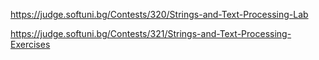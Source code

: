 https://judge.softuni.bg/Contests/320/Strings-and-Text-Processing-Lab

https://judge.softuni.bg/Contests/321/Strings-and-Text-Processing-Exercises